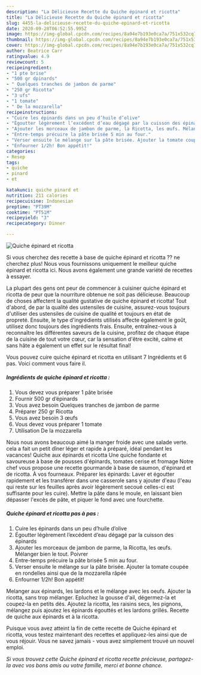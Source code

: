```yaml
---
description: "La Délicieuse Recette du Quiche épinard et ricotta"
title: "La Délicieuse Recette du Quiche épinard et ricotta"
slug: 4455-la-delicieuse-recette-du-quiche-epinard-et-ricotta
date: 2020-09-28T06:52:55.995Z
image: https://img-global.cpcdn.com/recipes/8a94e7b193e0ca7a/751x532cq70/quiche-epinard-et-ricotta-photo-principale-de-la-recette.jpg
thumbnail: https://img-global.cpcdn.com/recipes/8a94e7b193e0ca7a/751x532cq70/quiche-epinard-et-ricotta-photo-principale-de-la-recette.jpg
cover: https://img-global.cpcdn.com/recipes/8a94e7b193e0ca7a/751x532cq70/quiche-epinard-et-ricotta-photo-principale-de-la-recette.jpg
author: Beatrice Carr
ratingvalue: 4.9
reviewcount: 5
recipeingredient:
- "1 pte brise"
- "500 gr dpinards"
- " Quelques tranches de jambon de parme"
- "250 gr Ricotta"
- "3 ufs"
- "1 tomate"
- " De la mozzarella"
recipeinstructions:
- "Cuire les épinards dans un peu d’huile d’olive"
- "Égoutter légèrement l’excédent d’eau dégagé par la cuisson des épinards"
- "Ajouter les morceaux de jambon de parme, la Ricotta, les œufs. Mélanger bien le tout. Poivrer"
- "Entre-temps précuire la pâte brisée 5 min au four."
- "Verser ensuite le mélange sur la pâte brisée. Ajouter la tomate coupée en rondelles ainsi que de la mozzarella râpée"
- "Enfourner 1/2h! Bon appétit!"
categories:
- Resep
tags:
- quiche
- pinard
- et

katakunci: quiche pinard et 
nutrition: 211 calories
recipecuisine: Indonesian
preptime: "PT39M"
cooktime: "PT51M"
recipeyield: "3"
recipecategory: Dinner

---
```



![Quiche épinard et ricotta](https://img-global.cpcdn.com/recipes/8a94e7b193e0ca7a/751x532cq70/quiche-epinard-et-ricotta-photo-principale-de-la-recette.jpg)

Si vous cherchez des recette à base de quiche épinard et ricotta ?? ne cherchez plus! Nous vous fournissons uniquement le meilleur quiche épinard et ricotta ici. Nous avons également une grande variété de recettes à essayer.

La plupart des gens ont peur de commencer à cuisiner quiche épinard et ricotta de peur que la nourriture obtenue ne soit pas délicieuse. Beaucoup de choses affectent la qualité gustative de quiche épinard et ricotta! Tout d'abord, de par la qualité des ustensiles de cuisine, assurez-vous toujours d'utiliser des ustensiles de cuisine de qualité et toujours en état de propreté. Ensuite, le type d'ingrédients utilisés affecte également le goût, utilisez donc toujours des ingrédients frais. Ensuite, entraînez-vous à reconnaître les différentes saveurs de la cuisine, profitez de chaque étape de la cuisine de tout votre cœur, car la sensation d'être excité, calme et sans hâte a également un effet sur le résultat final!

<!--inarticleads1-->

Vous pouvez cuire quiche épinard et ricotta en utilisant 7 Ingrédients et 6 pas. Voici comment vous faire il.

##### Ingrédients de quiche épinard et ricotta :

1. Vous devez vous préparer 1 pâte brisée
1. Fournir 500 gr d’épinards
1. Vous avez besoin  Quelques tranches de jambon de parme
1. Préparer 250 gr Ricotta
1. Vous avez besoin 3 œufs
1. Vous devez vous préparer 1 tomate
1. Utilisation  De la mozzarella


Nous nous avons beaucoup aimé la manger froide avec une salade verte. cela a fait un petit dîner léger et rapide à préparé, idéal pendant les vacances! Quiche aux épinards et ricotta Une quiche fondante et savoureuse à base de pousses d&#39;épinards, tomates cerise et fromage Notre chef vous propose une recette gourmande à base de saumon, d&#39;épinard et de ricotta. À vos fourneaux. Préparer les épinards: Laver et égoutter rapidement et les transférer dans une casserole sans y ajouter d&#39;eau (l&#39;eau qui reste sur les feuilles après avoir légèrement secoué celles-ci est suffisante pour les cuire). Mettre la pâte dans le moule, en laissant bien dépasser l&#39;excès de pâte, et piquer le fond avec une fourchette. 

<!--inarticleads2-->

##### Quiche épinard et ricotta pas à pas :

1. Cuire les épinards dans un peu d’huile d’olive
1. Égoutter légèrement l’excédent d’eau dégagé par la cuisson des épinards
1. Ajouter les morceaux de jambon de parme, la Ricotta, les œufs. Mélanger bien le tout. Poivrer
1. Entre-temps précuire la pâte brisée 5 min au four.
1. Verser ensuite le mélange sur la pâte brisée. Ajouter la tomate coupée en rondelles ainsi que de la mozzarella râpée
1. Enfourner 1/2h! Bon appétit!


Melanger aux épinards, les lardons et le mélange avec les oeufs. Ajouter la ricotta, sans trop mélanger. Epluchez la gousse d&#39;ail, dégermez-la et coupez-la en petits dés. Ajoutez la ricotta, les raisins secs, les pignons, mélangez puis ajoutez les épinards égouttés et les lardons grillés. Recette de quiche aux épinards et à la ricotta. 

<!--inarticleads1-->

<p>
Puisque vous avez atteint la fin de cette recette de Quiche épinard et ricotta, vous testez maintenant des recettes et appliquez-les ainsi que de vous réjouir. Vous ne savez jamais - vous avez simplement trouvé un nouvel emploi.
</p>

<p>
<i>Si vous trouvez cette Quiche épinard et ricotta recette précieuse, partagez-la avec vos bons amis ou votre famille, merci et bonne chance.</i>
</p>
